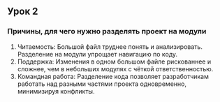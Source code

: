 
## Урок 2
### Причины, для чего нужно разделять проект на модули

1. Читаемость: Большой файл труднее понять и анализировать. Разделение на модули упрощает навигацию по коду.
2. Поддержка: Изменения в одном большом файле рискованнее и сложнее, чем в небольших модулях с чёткой ответственностью.
3. Командная работа: Разделение кода позволяет разработчикам работать над разными частями проекта одновременно, минимизируя конфликты.

